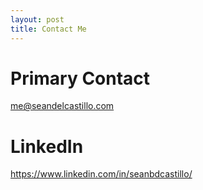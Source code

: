 ```yaml
---
layout: post
title: Contact Me
---
```

# Primary Contact
<me@seandelcastillo.com>

# LinkedIn
<https://www.linkedin.com/in/seanbdcastillo/>
